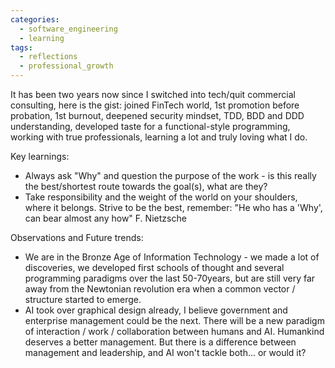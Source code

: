 ```yaml
---
categories:
  - software_engineering
  - learning
tags:
  - reflections
  - professional_growth
---
```

It has been two years now since I switched into tech/quit commercial consulting, here is the gist:
joined FinTech world, 1st promotion before probation, 1st burnout, deepened security mindset, TDD, BDD and DDD understanding, developed taste for a functional-style programming, working with true professionals, learning a lot and truly loving what I do.

Key learnings:
 - Always ask "Why" and question the purpose of the work - is this really the best/shortest route towards the goal(s), what are they?
 - Take responsibility and the weight of the world on your shoulders, where it belongs. Strive to be the best, remember: "He who has a 'Why', can bear almost any how" F. Nietzsche

Observations and Future trends:
- We are in the Bronze Age of Information Technology - we made a lot of discoveries, we developed first schools of thought and several programming paradigms over the last 50-70years, but are still very far away from the Newtonian revolution era when a common vector / structure started to emerge.
- AI took over graphical design already, I believe government and enterprise management could be the next. There will be a new paradigm of interaction / work / collaboration between humans and AI. Humankind deserves a better management. But there is a difference between management and leadership, and AI won't tackle both... or would it?
